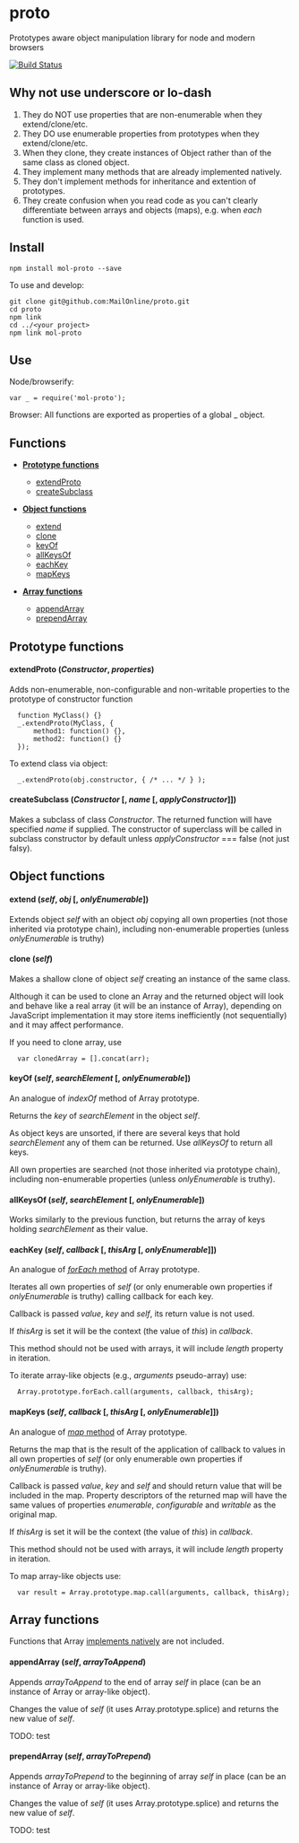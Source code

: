 proto
=====

Prototypes aware object manipulation library for node and modern browsers

[![Build Status](https://travis-ci.org/MailOnline/proto.png?branch=master)](https://travis-ci.org/MailOnline/proto)

Why not use underscore or lo-dash
---------------------------------

1. They do NOT use properties that are non-enumerable when they extend/clone/etc.
2. They DO use enumerable properties from prototypes when they extend/clone/etc.
3. When they clone, they create instances of Object rather than of the same class as cloned object.
4. They implement many methods that are already implemented natively.
5. They don't implement methods for inheritance and extention of prototypes.
6. They create confusion when you read code as you can't clearly differentiate
between arrays and objects (maps), e.g. when _each_ function is used.


Install
-------

    npm install mol-proto --save

To use and develop:

    git clone git@github.com:MailOnline/proto.git
    cd proto
    npm link
    cd ../<your project>
    npm link mol-proto


Use
---

Node/browserify:

    var _ = require('mol-proto');
    
Browser: All functions are exported as properties of a global _ object.


Functions
---------

* [__Prototype functions__](#prototype-functions)
  * [extendProto](#extendproto-constructor-properties)
  * [createSubclass](#createsubclass-constructor--name--applyconstructor)

* [__Object functions__](#object-functions)
  * [extend](#extend-self-obj--onlyenumerable)
  * [clone](#clone-self)
  * [keyOf](#keyof-self-searchelement--onlyenumerable)
  * [allKeysOf](#allkeysof-self-searchelement--onlyenumerable)
  * [eachKey](#eachkey-self-callback--thisarg--onlyenumerable)
  * [mapKeys](#mapkeys-self-callback--thisarg--onlyenumerable)

* [__Array functions__](#array-functions)
  * [appendArray](#appendarray-self-arraytoappend)
  * [prependArray](#prependarray-self-arraytoprepend)


Prototype functions
-------------------

#### __extendProto__ (_Constructor_, _properties_)

  Adds non-enumerable, non-configurable and non-writable properties to the prototype of constructor function

      function MyClass() {}
      _.extendProto(MyClass, {
          method1: function() {},
          method2: function() {}
      });

  To extend class via object:

      _.extendProto(obj.constructor, { /* ... */ } );


#### __createSubclass__ (_Constructor_ [, _name_ [, _applyConstructor_]])

  Makes a subclass of class _Constructor_.
  The returned function will have specified _name_ if supplied.
  The constructor of superclass will be called in subclass constructor by default
  unless _applyConstructor_ === false (not just falsy).


Object functions
----------------

#### __extend__ (_self_, _obj_ [, _onlyEnumerable_])
  
  Extends object _self_ with an object _obj_ copying all own properties
  (not those inherited via prototype chain), including non-enumerable properties
  (unless _onlyEnumerable_ is truthy)


#### __clone__ (_self_)

  Makes a shallow clone of object _self_ creating an instance of the same class.

  Although it can be used to clone an Array and the returned object will look and 
  behave like a real array (it will be an instance of Array),
  depending on JavaScript implementation it may store items inefficiently (not
  sequentially) and it may affect performance.

  If you need to clone array, use

      var clonedArray = [].concat(arr);


#### __keyOf__ (_self_, _searchElement_ [, _onlyEnumerable_])

  An analogue of _indexOf_ method of Array prototype.

  Returns the _key_ of _searchElement_ in the object _self_.
  
  As object keys are unsorted, if there are several keys that hold _searchElement_
  any of them can be returned. Use _allKeysOf_ to return all keys.

  All own properties are searched (not those inherited via prototype chain),
  including non-enumerable properties (unless _onlyEnumerable_ is truthy).


#### __allKeysOf__ (_self_, _searchElement_ [, _onlyEnumerable_])

  Works similarly to the previous function, but returns the array of keys
  holding _searchElement_ as their value.


#### __eachKey__ (_self_, _callback_ [, _thisArg_ [, _onlyEnumerable_]])

  An analogue of [_forEach_ method][Array forEach] of Array prototype.

  Iterates all own properties of _self_ (or only enumerable own properties
  if _onlyEnumerable_ is truthy) calling callback for each key.

  Callback is passed _value_, _key_ and _self_, its return value is not used.

  If _thisArg_ is set it will be the context (the value of _this_) in _callback_.

  This method should not be used with arrays, it will include _length_ property
  in iteration.

  To iterate array-like objects (e.g., _arguments_ pseudo-array) use:

      Array.prototype.forEach.call(arguments, callback, thisArg);


#### __mapKeys__ (_self_, _callback_ [, _thisArg_ [, _onlyEnumerable_]])

  An analogue of [_map_ method][Array map] of Array prototype.

  Returns the map that is the result of the application of callback to values
  in all own properties of _self_ (or only enumerable own properties
  if _onlyEnumerable_ is truthy).

  Callback is passed _value_, _key_ and _self_ and should return value that will be
  included in the map. Property descriptors of the returned map will have the same
  values of properties _enumerable_, _configurable_ and _writable_ as the original map.

  If _thisArg_ is set it will be the context (the value of _this_) in _callback_.

  This method should not be used with arrays, it will include _length_ property
  in iteration.

  To map array-like objects use:

      var result = Array.prototype.map.call(arguments, callback, thisArg);


Array functions
---------------

Functions that Array [implements natively][Array methods] are not included.


#### __appendArray__ (_self_, _arrayToAppend_)

  Appends _arrayToAppend_ to the end of array _self_ in place (can be an instance
  of Array or array-like object).

  Changes the value of _self_ (it uses Array.prototype.splice) and returns the new
  value of _self_.

  TODO: test


#### __prependArray__ (_self_, _arrayToPrepend_)

  Appends _arrayToPrepend_ to the beginning of array _self_ in place (can be an instance of
  Array or array-like object).

  Changes the value of _self_ (it uses Array.prototype.splice) and returns the new
  value of _self_. 

  TODO: test
  
[Array methods]: https://developer.mozilla.org/en-US/docs/Web/JavaScript/Reference/Global_Objects/Array/prototype#Methods
[Array forEach]: https://developer.mozilla.org/en-US/docs/Web/JavaScript/Reference/Global_Objects/Array/forEach
[Array map]: https://developer.mozilla.org/en-US/docs/Web/JavaScript/Reference/Global_Objects/Array/map
